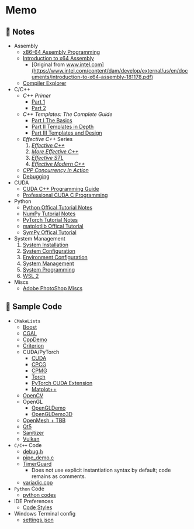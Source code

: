 # Memo



## 🌱 Notes

- Assembly
  - [x86-64 Assembly Programming](./notes/assembly/assembly.md)
  - [Introduction to x64 Assembly](./notes/assembly/introduction-to-x64-assembly.pdf)
    - [Original from www.intel.com](https://www.intel.com/content/dam/develop/external/us/en/documents/introduction-to-x64-assembly-181178.pdf)
  - [Compiler Explorer](https://godbolt.org)
- C/C++
  - *C++ Primer*
    - [Part 1](./notes/cpp/cpp_primer_notes_p1.md)
    - [Part 2](./notes/cpp/cpp_primer_notes_p2.md)
  - *C++ Templates: The Complete Guide*
    - [Part I The Basics](./notes/cpp/cpp_templates_the_complete_guide_notes.md)
    - [Part II Templates in Depth](./notes/cpp/cpp_templates_the_complete_guide_notes_part_2.md)
    - [Part III Templates and Design](./notes/cpp/cpp_templates_the_complete_guide_notes_part_3.md)
  - *Effective C++* Series
    1. *[Effective C++](./notes/cpp/effective_cpp_notes_01_effective_cpp.md)*
    2. *[More Effective C++](./notes/cpp/effective_cpp_notes_02_more_effective_cpp.md)*
    3. *[Effective STL](./notes/cpp/effective_cpp_notes_03_effective_stl.md)*
    4. *[Effective Modern C++](./notes/cpp/effective_cpp_notes_04_effective_modern_cpp.md)*
  - *[CPP Concurrency In Action](./notes/cpp/cpp_concurrency_in_action_notes.md)*
  - [Debugging](./notes/cpp/debugging.md)
- CUDA
  - [CUDA C++ Programming Guide](./notes/cuda/cuda_cpp_programming_guide.md)
  - [Professional CUDA C Programming](./notes/cuda/professional_cuda_c_programming.md)
- Python
    - [Python Offical Tutorial Notes](./notes/py/py.md)
    - [NumPy Tutorial Notes](./notes/py/numpy.md)
    - [PyTorch Tutorial Notes](./notes/py/pytorch.md)
    - [matplotlib Offical Tutorial](./notes/py/matplotlib.md)
    - [SymPy Offical Tutorial](./notes/py/sympy/sympy.md)
- System Management
  1. [System Installation](./notes/system/01-system-installation.md)
  2. [System Configuration](./notes/system/02-system-configuration.md)
  3. [Environment Configuration](./notes/system/03-environment-configuration.md)
  4. [System Management](./notes/system/04-system-management.md)
  5. [System Programming](./notes/system/05-system-programming.md)
  6. [WSL 2](./notes/system/06-wsl-2.md)
- Miscs
  - [Adobe PhotoShop Miscs](./notes/ps/photoshop.md)



## 🌱 Sample Code

- `CMakeLists`
  - [Boost](./code/CMakeLists/Boost/CMakeLists.txt)
  - [CGAL](./code/CMakeLists/SurfM/CMakeLists.txt)
  - [CppDemo](./code/CMakeLists/CppDemo/CMakeLists.txt)
  - [Criterion](./code/CMakeLists/Criterion/CMakeLists.txt)
  - CUDA/PyTorch
    - [CUDA](./code/CMakeLists/CudaDemo/CMakeLists.txt)
    - [CPCG](./code/CMakeLists/CPCG/CMakeLists.txt)
    - [CPMG](./code/CMakeLists/CPMG/CMakeLists.txt)
    - [Torch](./code/CMakeLists/Torch/CMakeLists.txt)
    - [PyTorch CUDA Extension](./code/CMakeLists/PTE/CMakeLists.txt)
    - [Matplot++](./code/CMakeLists/Matplot++/CMakeLists.txt)
  - [OpenCV](./code/CMakeLists/OpenCV/CMakeLists.txt)
  - OpenGL
    - [OpenGLDemo](./code/CMakeLists/OpenGLDemo/CMakeLists.txt)
    - [OpenGLDemo3D](./code/CMakeLists/OpenGLDemo3D/CMakeLists.txt)
  - [OpenMesh + TBB](./code/CMakeLists/OpenMesh+TBB/CMakeLists.txt)
  - [Qt5](./code/CMakeLists/Qt5/CMakeLists.txt)
  - [Sanitizer](./code/CMakeLists/Sanitizer/CMakeLists.txt)
  - [Vulkan](./code/CMakeLists/VulkanDemo/CMakeLists.txt)
- `C/C++` Code
  - [debug.h](./code/debug.h)
  - [pipe_demo.c](./code/pipe_demo.c)
  - [TimerGuard](./code/TimerGuard/include/util/TimerGuard.h)
    - Does not use explicit instantiation syntax by default; code remains as comments. 
  - [variadic.cpp](./code/variadic.cpp)
- `Python` Code
  - [python codes](./code/python_code.md)
- IDE Preferences
  - [Code Styles](./code/ide%20preferences)
- Windows Terminal config
  - [settings.json](./code/Windows%20Terminal)
